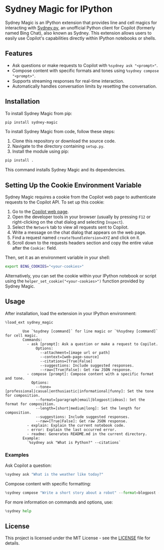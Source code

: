 # Sydney Magic for IPython

Sydney Magic is an IPython extension that provides line and cell magics for interacting with [Sydney.py](https://github.com/vsakkas/sydney.py), an unofficial Python client for Copilot (formerly named Bing Chat), also known as Sydney. This extension allows users to easily use Copilot's capabilities directly within IPython notebooks or shells.

## Features

- Ask questions or make requests to Copilot with `%sydney ask "<prompt>"`.
- Compose content with specific formats and tones using `%sydney compose "<prompt>"`.
- Supports streaming responses for real-time interaction.
- Automatically handles conversation limits by resetting the conversation.

## Installation

To install Sydney Magic from pip:
```bash
pip install sydney-magic
```

To install Sydney Magic from code, follow these steps:

1. Clone this repository or download the source code.
2. Navigate to the directory containing `setup.py`.
3. Install the module using pip:

```bash
pip install .
```

This command installs Sydney Magic and its dependencies.

## Setting Up the Cookie Environment Variable

Sydney Magic requires a cookie from the Copilot web page to authenticate requests to the Copilot API. To set up this cookie:

1. Go to the [Copilot web page](https://copilot.microsoft.com/).
2. Open the developer tools in your browser (usually by pressing `F12` or right-clicking on the chat dialog and selecting `Inspect`).
3. Select the `Network` tab to view all requests sent to Copilot.
4. Write a message on the chat dialog that appears on the web page.
5. Find a request named `create?bundleVersion=XYZ` and click on it.
6. Scroll down to the requests headers section and copy the entire value after the `Cookie:` field.

Then, set it as an environment variable in your shell:

```bash
export BING_COOKIES="<your-cookies>"
```

Alternatively, you can set the cookie within your IPython notebook or script using the `helper_set_cookie("<your-cookies>")` function provided by Sydney Magic.

## Usage

After installation, load the extension in your IPython environment:

```python
%load_ext sydney_magic
```

```
        Use `%sydney [command]` for line magic or `%%sydney [command]` for cell magic.
        Commands:
          - ask [prompt]: Ask a question or make a request to Copilot.
              Options:
                --attachment=[image url or path]
                --context=[web-page-source]
                --citations=[True|False] 
                --suggestions: Include suggested responses.
                --raw=[True|False]: Get raw JSON response.
          - compose [prompt]: Compose content with a specific format and tone.
            Options:
              --tone=[professional|casual|enthusiastic|informational|funny]: Set the tone for composition.
              --format=[paragraph|email|blogpost|ideas]: Set the format for composition.
              --length=[short|medium|long]: Set the length for composition.
              --suggestions: Include suggested responses.
              --raw=[True|False]: Get raw JSON response.
          - explain: Explain the current notebook code.
          - error: Explain the last occurred error.
          - readme: Generates README.md in the current directory.
        Example:
          `%sydney ask "What is Python?" --citations`
```

### Examples

Ask Copilot a question:

```python
%sydney ask "What is the weather like today?"
```

Compose content with specific formatting:

```python
%sydney compose "Write a short story about a robot" --format=blogpost --tone=enthusiastic
```

For more information on commands and options, use:

```python
%sydney help
```

## License

This project is licensed under the MIT License - see the [LICENSE](https://github.com/yourusername/sydney_magic/LICENSE) file for details.
